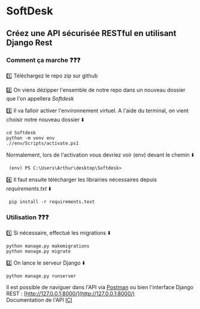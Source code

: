 # SoftDesk
## Créez une API sécurisée RESTful en utilisant Django Rest

### Comment ça marche :question::question::question:

:one:  Téléchargez le repo zip sur github 

:two:  On viens dézipper l'ensemble de notre repo dans un nouveau dossier que l'on appellera *_Softdesk_* 

:three:  Il va falloir activer l'environnement virtuel. A l'aide du terminal, on vient choisir notre nouveau dossier :arrow_down:

```
cd Softdesk
python -m venv env 
.//env/Scripts/activate.ps1

```

Normalement, lors de l'activation vous devriez voir (env) devant le chemin :arrow_down:

```
 (env) PS C:\Users\Arthur\desktop\Softdesk>

```

:four: Il faut ensuite télécharger les librairies nécessaires depuis *requirements.txt* :arrow_down: 

```
 pip install -r requirements.text

```

### Utilisation :question::question::question:


:one:  Si nécessaire, effectué les migrations :arrow_down: 

```
python manage.py makemigrations
python manage.py migrate

```

:two:  On lance le serveur Django :arrow_down: 

```
python manage.py runserver

```

Il est possible de naviguer dans l'API via [Postman](https://www.postman.com/) ou bien l'interface Django REST : [http://127.0.0.1:8000/](http://127.0.0.1:8000/)   
Documentation de l'API [ICI](https://documenter.getpostman.com/view/26504381/2s93Y3tfDk)

